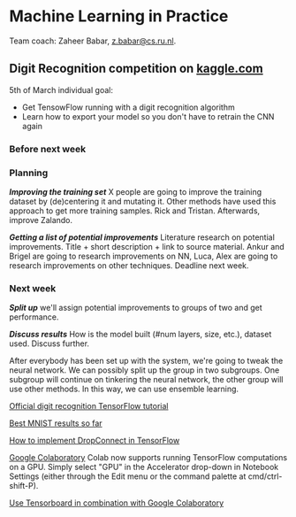 # Machine Learning in Practice

Team coach: Zaheer Babar, [z.babar@cs.ru.nl](z.babar@cs.ru.nl).


## Digit Recognition competition on [kaggle.com](https://kaggle.com/)
5th of March individual goal:
* Get TensowFlow running with a digit recognition algorithm
* Learn how to export your model so you don't have to retrain the CNN again


### Before next week

### Planning
***Improving the training set*** X people are going to improve the training dataset by (de)centering it and mutating it. Other methods have used this approach to get more training samples. Rick and Tristan. Afterwards, improve Zalando.

***Getting a list of potential improvements*** Literature research on potential improvements. Title + short description + link to source material. Ankur and Brigel are going to research improvements on NN, Luca, Alex are going to research improvements on other techniques. Deadline next week.

### Next week
***Split up*** we'll assign potential improvements to groups of two and get performance.

***Discuss results*** How is the model built (#num layers, size, etc.), dataset used. Discuss further.


After everybody has been set up with the system, we're going to tweak the neural network. 
We can possibly split up the group in two subgroups. One subgroup will continue on tinkering the neural network, the other group will use other methods. In this way, we can use ensemble learning.

[Official digit recognition TensorFlow tutorial](https://www.tensorflow.org/tutorials/layers)

[Best MNIST results so far](http://rodrigob.github.io/are_we_there_yet/build/classification_datasets_results.html#4d4e495354)

[How to implement DropConnect in TensorFlow](https://nickcdryan.wordpress.com/2017/06/13/dropconnect-implementation-in-python-and-tensorflow/)

[Google Colaboratory](https://colab.research.google.com/notebooks/welcome.ipynb)
Colab now supports running TensorFlow computations on a GPU. Simply select "GPU" in the Accelerator drop-down in Notebook Settings (either through the Edit menu or the command palette at cmd/ctrl-shift-P).

[Use Tensorboard in combination with Google Colaboratory](https://stackoverflow.com/questions/47818822/can-i-use-tensorboard-with-google-colab)
